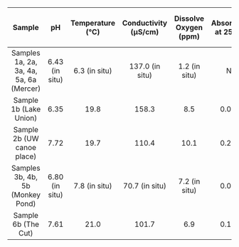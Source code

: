 |Sample|pH|Temperature (&deg;C)|Conductivity (&#181;S/cm)| Dissolve Oxygen (ppm)|Absorbance at 254 nm| Dissolved Organic Carbon (mg C/L)|Coliform Bacteria|
|:-------:|:----:|:----:|:----:|:----:|:----:|:----:|:----:|
Samples 1a, 2a, 3a, 4a, 5a, 6a (Mercer)| 6.43 (in situ) | 6.3 (in situ) | 137.0 (in situ) | 1.2 (in situ) | N/A | 54.4|negative|
Sample 1b (Lake Union) | 6.35 | 19.8 | 158.3 | 8.5 | 0.0742 | 3.9 |positive|
Sample 2b (UW canoe place) | 7.72 | 19.7 | 110.4 | 10.1 | 0.2995 | 2.5 |negative|
Samples 3b, 4b, 5b (Monkey Pond) | 6.80 (in situ) | 7.8 (in situ) | 70.7 (in situ) | 7.2 (in situ) | 0.0504 | 3.1|positive|
Sample 6b (The Cut) | 7.61 | 21.0 | 101.7 | 6.9 | 0.1809 | 2.0|negative|
